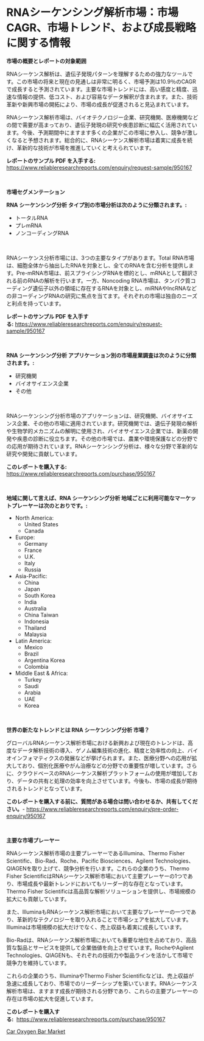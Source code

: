 <p><h1>RNAシーケンシング解析市場：市場CAGR、市場トレンド、および成長戦略に関する情報</h1></p><p><strong>市場の概要とレポートの対象範囲</strong></p>
<p><p>RNAシーケンス解析は、遺伝子発現パターンを理解するための強力なツールです。この市場の将来と現在の見通しは非常に明るく、市場予測は10.9％のCAGRで成長すると予測されています。主要な市場トレンドには、高い感度と精度、迅速な情報の提供、低コスト、および容易なデータ解釈が含まれます。また、技術革新や新興市場の開拓により、市場の成長が促進されると見込まれています。</p><p>RNAシーケンス解析市場は、バイオテクノロジー企業、研究機関、医療機関などの間で需要が高まっており、遺伝子発現の研究や疾患診断に幅広く活用されています。今後、予測期間中にますます多くの企業がこの市場に参入し、競争が激しくなると予想されます。総合的に、RNAシーケンス解析市場は着実に成長を続け、革新的な技術が市場を推進していくと考えられています。 </p></p>
<p><strong>レポートのサンプル PDF を入手する:</strong> <a href="https://www.reliableresearchreports.com/enquiry/request-sample/950167">https://www.reliableresearchreports.com/enquiry/request-sample/950167</a></p>
<p>&nbsp;</p>
<p><strong>市場セグメンテーション</strong></p>
<p><strong>RNA シーケンシング分析 タイプ別の市場分析は次のように分類されます。:</strong></p>
<p><ul><li>トータルRNA</li><li>プレmRNA</li><li>ノンコーディングRNA</li></ul></p>
<p>&nbsp;</p>
<p><p>RNAシーケンス分析市場には、3つの主要なタイプがあります。Total RNA市場は、細胞全体から抽出したRNAを対象とし、全てのRNAを含む分析を提供します。Pre-mRNA市場は、前スプライシングRNAを標的とし、mRNAとして翻訳される前のRNAの解析を行います。一方、Noncoding RNA市場は、タンパク質コーディング遺伝子以外の領域に存在するRNAを対象とし、miRNAやlncRNAなどの非コーディングRNAの研究に焦点を当てます。それぞれの市場は独自のニーズと利点を持っています。</p></p>
<p><strong>レポートのサンプル PDF を入手する:</strong>&nbsp;<a href="https://www.reliableresearchreports.com/enquiry/request-sample/950167">https://www.reliableresearchreports.com/enquiry/request-sample/950167</a></p>
<p>&nbsp;</p>
<p><strong> RNA シーケンシング分析 アプリケーション別の市場産業調査は次のように分類されます。:</strong></p>
<p><ul><li>研究機関</li><li>バイオサイエンス企業</li><li>その他</li></ul></p>
<p>&nbsp;</p>
<p><p>RNAシーケンシング分析市場のアプリケーションは、研究機関、バイオサイエンス企業、その他の市場に適用されています。研究機関では、遺伝子発現の解析や生物学的メカニズムの解明に使用され、バイオサイエンス企業では、新薬の開発や疾患の診断に役立ちます。その他の市場では、農業や環境保護などの分野での応用が期待されています。RNAシーケンシング分析は、様々な分野で革新的な研究や開発に貢献しています。</p></p>
<p><strong>このレポートを購入する:</strong>&nbsp; <a href="https://www.reliableresearchreports.com/purchase/950167">https://www.reliableresearchreports.com/purchase/950167</a></p>
<p>&nbsp;</p>
<p><strong>地域に関して言えば、RNA シーケンシング分析 地域ごとに利用可能なマーケットプレーヤーは次のとおりです。:</strong></p>
<p><ul>
    <li>
        North America:
        <ul>
            <li>United States</li>
            <li>Canada</li>
        </ul>
    </li>
    <li>
        Europe:
        <ul>
            <li>Germany</li>
            <li>France</li>
            <li>U.K.</li>
            <li>Italy</li>
            <li>Russia</li>
        </ul>
    </li>
    <li>
        Asia-Pacific:
        <ul>
            <li>China</li>
            <li>Japan</li>
            <li>South Korea</li>
            <li>India</li>
            <li>Australia</li>
            <li>China Taiwan</li>
            <li>Indonesia</li>
            <li>Thailand</li>
            <li>Malaysia</li>
        </ul>
    </li>
    <li>
        Latin America:
        <ul>
            <li>Mexico</li>
            <li>Brazil</li>
            <li>Argentina Korea</li>
            <li>Colombia</li>
        </ul>
    </li>
    <li>
        Middle East & Africa:
        <ul>
            <li>Turkey</li>
            <li>Saudi</li>
            <li>Arabia</li>
            <li>UAE</li>
            <li>Korea</li>
        </ul>
    </li>
    </ul></p>
<p>&nbsp;</p>
<p><strong>世界の新たなトレンドとは RNA シーケンシング分析 市場？</strong></p>
<p><p>グローバルRNAシーケンス解析市場における新興および現在のトレンドは、高度なデータ解析技術の導入、ゲノム編集技術の進化、精度と効率性の向上、バイオインフォマティクスの発展などが挙げられます。また、医療分野への応用が拡大しており、個別化医療やがん治療などの分野での重要性が増しています。さらに、クラウドベースのRNAシーケンス解析プラットフォームの使用が増加しており、データの共有と処理の効率を向上させています。今後も、市場の成長が期待されるトレンドとなっています。</p></p>
<p><strong>このレポートを購入する前に、質問がある場合は問い合わせるか、共有してください。</strong>- <a href="https://www.reliableresearchreports.com/enquiry/pre-order-enquiry/950167">https://www.reliableresearchreports.com/enquiry/pre-order-enquiry/950167</a></p>
<p>&nbsp;</p>
<p><strong>主要な市場プレーヤー</strong></p>
<p><p>RNAシーケンス解析市場の主要プレーヤーであるIllumina、Thermo Fisher Scientific、Bio-Rad、Roche、Pacific Biosciences、Agilent Technologies、QIAGENを取り上げて、競争分析を行います。これらの企業のうち、Thermo Fisher ScientificはRNAシーケンス解析市場において主要プレーヤーの1つであり、市場成長や最新トレンドにおいてもリーダー的な存在となっています。Thermo Fisher Scientificは高品質な解析ソリューションを提供し、市場規模の拡大にも貢献しています。</p><p>また、IlluminaもRNAシーケンス解析市場において主要なプレーヤーの一つであり、革新的なテクノロジーを取り入れることで市場シェアを拡大しています。Illuminaは市場規模の拡大だけでなく、売上収益も着実に成長しています。</p><p>Bio-Radは、RNAシーケンス解析市場においても重要な地位を占めており、高品質な製品とサービスを提供して企業価値を向上させています。RocheやAgilent Technologies、QIAGENも、それぞれの技術力や製品ラインを活かして市場で競争力を維持しています。</p><p>これらの企業のうち、IlluminaやThermo Fisher Scientificなどは、売上収益が急速に成長しており、市場でのリーダーシップを築いています。RNAシーケンス解析市場は、ますます成長が期待される分野であり、これらの主要プレーヤーの存在は市場の拡大を促進しています。</p></p>
<p><strong>このレポートを購入する:</strong>&nbsp;&nbsp;<a href="https://www.reliableresearchreports.com/purchase/950167">https://www.reliableresearchreports.com/purchase/950167</a></p>
<p><p><a href="https://circular-yam-9b9.notion.site/Car-Oxygen-Bar-Market-Size-Growth-and-Forecast-from-2024-2031-1f63be4e8a984f6cb24ed303be95823e">Car Oxygen Bar Market</a></p></p>